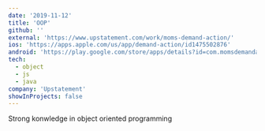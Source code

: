 ```yaml
---
date: '2019-11-12'
title: 'OOP'
github: ''
external: 'https://www.upstatement.com/work/moms-demand-action/'
ios: 'https://apps.apple.com/us/app/demand-action/id1475502876'
android: 'https://play.google.com/store/apps/details?id=com.momsdemandaction.app'
tech:
  - object
  - js
  - java
company: 'Upstatement'
showInProjects: false
---
```


Strong konwledge in object oriented programming
